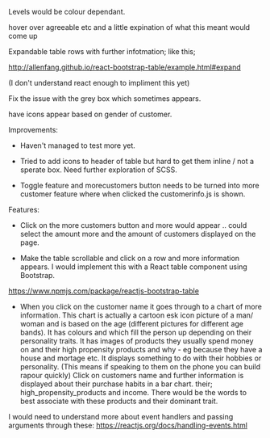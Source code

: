 Levels would be colour dependant.

hover over agreeable etc and a little expination of what this meant would come up





Expandable table rows with further infotmation; like this;

http://allenfang.github.io/react-bootstrap-table/example.html#expand

(I don't understand react enough to impliment this yet)

Fix the issue with the grey box which sometimes appears.


have icons appear based on gender of customer.

Improvements:

- Haven't managed to test more yet.

- Tried to add icons to header of table but hard to get them inline / not a sperate box. Need further exploration of SCSS.

- Toggle feature and morecustomers button needs to be turned into more customer feature where when clicked the customerinfo.js is shown.


Features:

- Click on the more customers button and more would appear .. could select the amount more and the amount of customers displayed on the page.



- Make the table scrollable and click on a row and more information appears. I would implement this with a React table component using Bootstrap.

https://www.npmjs.com/package/reactjs-bootstrap-table

- When you click on the customer name it goes through to a chart of more information.
This chart is actually a cartoon esk  icon picture of a man/ woman and is based on the age (different pictures for different age bands). It has colours and which fill the person up depending on their personality traits. It has images of products they usually spend money on and their high propensity products and why - eg because they have a house and mortage etc. It displays something to do with their hobbies or personality. (This means if speaking to them on the phone you can build rapour quickly)
Click on customers name and further information is displayed about their purchase habits in a bar chart.
their;
high_propensity_products
and
income.
There would be the words to best associate with these products and their dominant trait.

I would need to understand more about event handlers and passing arguments through these:
https://reactjs.org/docs/handling-events.html
